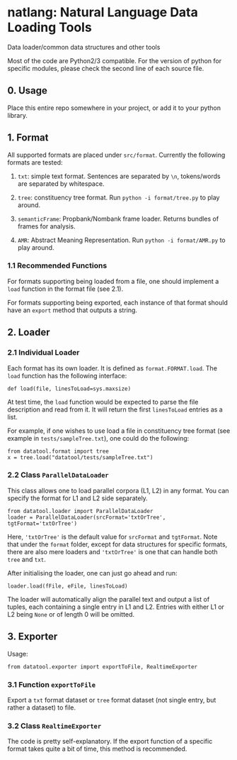 # natlang: Natural Language Data Loading Tools
Data loader/common data structures and other tools

Most of the code are Python2/3 compatible.
For the version of python for specific modules, please check the second line of
each source file.

## 0. Usage

Place this entire repo somewhere in your project, or add it to your python
library.

## 1. Format

All supported formats are placed under `src/format`.
Currently the following formats are tested:

1. `txt`: simple text format. Sentences are separated by `\n`, tokens/words are
separated by whitespace.

2. `tree`: constituency tree format. Run `python -i format/tree.py` to play
around.

3. `semanticFrame`: Propbank/Nombank frame loader. Returns bundles of frames
for analysis.

4. `AMR`: Abstract Meaning Representation. Run `python -i format/AMR.py` to
play around.

### 1.1 Recommended Functions

For formats supporting being loaded from a file, one should implement a `load`
function in the format file (see 2.1).

For formats supporting being exported, each instance of that format should have
an `export` method that outputs a string.

## 2. Loader

### 2.1 Individual Loader

Each format has its own loader.
It is defined as `format.FORMAT.load`.
The `load` function has the following interface:

    def load(file, linesToLoad=sys.maxsize)

At test time, the `load` function would be expected to parse the file
description and read from it.
It will return the first `linesToLoad` entries as a list.

For example, if one wishes to use load a file in constituency tree format (see
example in `tests/sampleTree.txt`), one could do the following:

    from datatool.format import tree
    x = tree.load("datatool/tests/sampleTree.txt")

### 2.2 Class `ParallelDataLoader`

This class allows one to load parallel corpora (L1, L2) in any format.
You can specify the format for L1 and L2 side separately.

    from datatool.loader import ParallelDataLoader
    loader = ParallelDataLoader(srcFormat='txtOrTree', tgtFormat='txtOrTree')

Here, `'txtOrTree'` is the default value for `srcFormat` and `tgtFormat`.
Note that under the `format` folder, except for data structures for specific
formats, there are also mere loaders and `'txtOrTree'` is one that can handle
both `tree` and `txt`.

After initialising the loader, one can just go ahead and run:

    loader.load(fFile, eFile, linesToLoad)

The loader will automatically align the parallel text and output a list of
tuples, each containing a single entry in L1 and L2.
Entries with either L1 or L2 being `None` or of length 0 will be omitted.

## 3. Exporter

Usage:

    from datatool.exporter import exportToFile, RealtimeExporter

### 3.1 Function `exportToFile`

Export a `txt` format dataset or `tree` format dataset (not single entry, but
rather a dataset) to file.

### 3.2 Class `RealtimeExporter`

The code is pretty self-explanatory.
If the export function of a specific format takes quite a bit of time, this
method is recommended.
